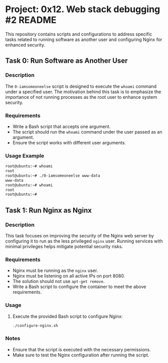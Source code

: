 # Project: 0x12. Web stack debugging #2 README

This repository contains scripts and configurations to address specific tasks related to running software as another user and configuring Nginx for enhanced security.

## Task 0: Run Software as Another User

### Description

The `0-iamsomeoneelse` script is designed to execute the `whoami` command under a specified user. The motivation behind this task is to emphasize the importance of not running processes as the root user to enhance system security.

### Requirements

- Write a Bash script that accepts one argument.
- The script should run the `whoami` command under the user passed as an argument.
- Ensure the script works with different user arguments.

### Usage Example

```bash
root@ubuntu:~# whoami
root
root@ubuntu:~# ./0-iamsomeoneelse www-data
www-data
root@ubuntu:~# whoami
root
root@ubuntu:~#
```

## Task 1: Run Nginx as Nginx

### Description

This task focuses on improving the security of the Nginx web server by configuring it to run as the less privileged `nginx` user. Running services with minimal privileges helps mitigate potential security risks.

### Requirements

- Nginx must be running as the `nginx` user.
- Nginx must be listening on all active IPs on port 8080.
- The solution should not use `apt-get remove`.
- Write a Bash script to configure the container to meet the above requirements.

### Usage

1. Execute the provided Bash script to configure Nginx:

    ```bash
    ./configure-nginx.sh
    ```

### Notes

- Ensure that the script is executed with the necessary permissions.
- Make sure to test the Nginx configuration after running the script.

